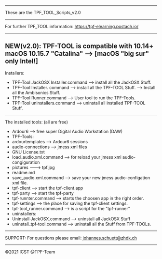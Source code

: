 
-------------------------------------------------------------------------------------

These are the TPF_TOOL_Scripts_v2.0

-------------------------------------------------------------------------------------

For further TPF_TOOL information:
https://tpf-elearning.postach.io/

-------------------------------------------------------------------------------------
NEW(v2.0):
TPF-TOOL is compatible with 10.14+
macOS 10.15.7 "Catalina"  --> [macOS "big sur" only Intel!]
-------------------------------------------------------------------------------------
Installers:

- TPF-Tool JackOSX Installer.command --> install all the JackOSX Stuff.
- TPF-Tool Installer. command --> install all the TPF-TOOL Stuff.
--> Install all the Ambisonics Stuff.
- TPF-Tool Runner.command --> User tool to run the TPF-Tools.
- TPF-Tool uninstallers.command --> uninstall all installed TPF-TOOL Stuff.
-------------------------------------------------------------------------------------
The installed tools: (all are free)

- Ardour6 --> free super Digital Audio Workstation (DAW)
- TPF-Tools:
- ardourtemplates --> Ardour6 sessions
- audio-connections --> jmess xml files
- GNU License.txt
- load_audio.xml.command --> for reload your jmess xml audio-congiguration
- pictures ---> tpf.jpg
- readme.md
- save_audio.xml.command --> save your new jmess audio-configation xml file.
- tpf-client --> start the tpf-client.app
- tpf-party --> start the tpf-party
- tpf-runnter.command --> starts the choosen app in the right order.
- tpf-settings --> the place for saving the tpf-client settings.
- tpf-tool_runner.command --> is a script for the "tpf-runner"
- uninstallers:
- Uninstall JackOSX.command --> uninstall all JackOSX Stuff
- uninstall_tpf-tool.command --> uninstall all the Stuff from TPF-TOOLs.
-------------------------------------------------------------------------------------
SUPPORT:
For questions please email: johannes.schuett@zhdk.ch

-------------------------------------------------------------------------------------
©2021 ICST @TPF-Team

